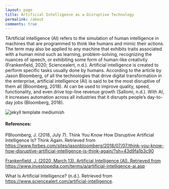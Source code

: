 ```yaml
---
layout: page
title: Artificial Intelligence as a Disruptive Technology
permalink: /about
comments: true
---
```


<div class="row justify-content-between">
<div class="col-md-8 pr-5">

<p>TArtificial intelligence (AI) refers to the simulation of human intelligence in machines that are programmed to think like humans and mimic their actions. The term may also be applied to any machine that exhibits traits associated with a human mind such as learning, problem-solving, recognizing the nuances of speech, or exhibiting some form of human-like creativity (Frankenfield, 2020; Sciencealert, n.d.). Artificial intelligence is created to perform specific tasks usually done by humans.  According to the article by Jason Bloomberg, of all the technologies that drive digital transformation in the enterprise, artificial intelligence (AI) is said to be the most disruptive of them all (Bloomberg, 2018).  AI can be used to improve quality, speed, functionality, and even drive top-line revenue growth (Sallomi, n.d.). With AI, it increases automation across all industries that it disrupts people’s day-to-day jobs (Bloomberg, 2018).
</p>

<p class="mb-5"><img class="shadow-lg" src="{{site.baseurl}}/assets/images/mediumish-jekyll-template.png" alt="jekyll template mediumish" /></p>
<h4>References:</h4>

<p>PBloomberg, J. (2018, July 7). Think You Know How Disruptive Artificial Intelligence Is? Think Again. Retrieved from <a href= " https://www.forbes.com/sites/jasonbloomberg/2018/07/07/think-you-know-how-disruptive-artificial-intelligence-is-think-again/?sh=43d9fa1b3c90">https://www.forbes.com/sites/jasonbloomberg/2018/07/07/think-you-know-how-disruptive-artificial-intelligence-is-think-again/?sh=43d9fa1b3c90
  
Frankenfield, J. (2020, March 13). Artificial Intelligence (AI). Retrieved from https://www.investopedia.com/terms/a/artificial-intelligence-ai.asp

What Is Artificial Intelligence? (n.d.).  Retrieved from  https://www.sciencealert.com/artificial-intelligence</a>.</p>


</div>


</div>
</div>
